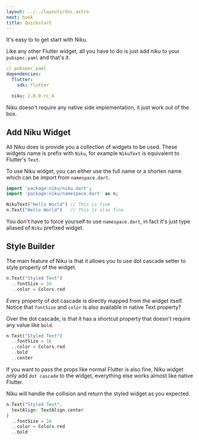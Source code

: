 ```yaml
---
layout: ../../layouts/doc.astro
next: hook
title: Quickstart
---
```

It's easy to to get start with Niku.

Like any other Flutter widget, all you have to do is just add niku to your `pubspec.yaml` and that's it.
```yaml
// pubspec.yaml
dependencies:
  flutter:
    sdk: flutter

  niku: 2.0.0-rc.8
```

Niku doesn't require any native side implementation, it just work out of the box.

## Add Niku Widget
All Niku does is provide you a collection of widgets to be used.
These widgets name is prefix with `Niku`, for example `NikuText` is equivalent to Flutter's `Text`.

To use Niku widget, you can either use the full name or a shorten name which can be import from `namespace.dart`.
```dart
import 'package:niku/niku.dart';
import 'package:niku/namespace.dart' as n;

NikuText("Hello World") // This is fine
n.Text("Hello World")   // This is also fine
```

You don't have to force yourself to use `namespace.dart`, in fact it's just type aliased of `Niku` prefixed widget.

## Style Builder
The main feature of Niku is that it allows you to use dot cascade setter to style property of the widget.
```dart
n.Text("Styled Text")
  ..fontSize = 16
  ..color = Colors.red
```

Every property of dot cascade is directly mapped from the widget itself.
Notice that `fontSize` and `color` is also available in native Text property?

Over the dot cascade, is that it has a shortcut property that doesn't require any value like `bold`.
```dart
n.Text("Styled Text")
  ..fontSize = 16
  ..color = Colors.red
  ..bold
  ..center
```

If you want to pass the props like normal Flutter is also fine, Niku widget only add `dot cascade` to the widget, everything else works almost like native Flutter.

Niku will handle the collision and return the styled widget as you expected.
```dart
n.Text("Styled Text",
  textAlign: TextAlign.center
)
  ..fontSize = 16
  ..color = Colors.red
  ..bold
```
